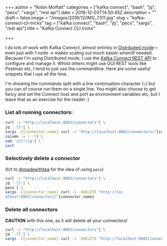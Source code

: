 +++
author = "Robin Moffatt"
categories = ["kafka connect", "bash", "jq", "peco", "xargs", "rest api"]
date = 2018-12-03T14:50:45Z
description = ""
draft = false
image = "/images/2018/12/IMG_7311.jpg"
slug = "kafka-connect-cli-tricks"
tag = ["kafka connect", "bash", "jq", "peco", "xargs", "rest api"]
title = "Kafka Connect CLI tricks"

+++

I do lots of work with Kafka Connect, almost entirely in [Distributed mode](https://docs.confluent.io/current/connect/concepts.html#distributed-workers)—even just with 1 node -> makes scaling out much easier when/if needed. Because I'm using Distributed mode, I use the [Kafka Connect REST API](https://docs.confluent.io/current/connect/references/restapi.html) to configure and manage it. Whilst others might use GUI REST tools like Postman etc, I tend to just use the commandline. Here are some useful snippets that I use all the time. 

I'm showing the commands split with a line continuation character (`\`) but you can of course run them on a single line. You might also choose to get fancy and set the Connect host and port as environment variables etc, but I leave that as an exercise for the reader :) 

<script id="asciicast-jYF38DsTB4PQbdoittTz1QARn" src="https://asciinema.org/a/jYF38DsTB4PQbdoittTz1QARn.js" async></script>

### List all running connectors: 

```bash
curl -s "http://localhost:8083/connectors"| \
jq '.[]'| \
xargs -I{connector_name} curl -s "http://localhost:8083/connectors/"{connector_name}"/status"| jq -c -M '[.name,.connector.state,.tasks[].state]|join(":|:")'| \
column -s : -t| \
sed 's/\"//g'| \
sort
```

### Selectively delete a connector

(h/t to [@madewithtea](https://twitter.com/madewithtea/status/1068467440202514432) for the idea of using `peco`)

```bash
curl -s "http://localhost:8083/connectors"| \
jq '.[]'| \
peco | \
xargs -I{connector_name} curl -s -XDELETE "http://loc
alhost:8083/connectors/"{connector_name}
```

### Delete all connectors

**CAUTION** with this one, as it will delete all your connectors!

```bash
curl -s "http://localhost:8083/connectors"| \
jq '.[]'| \
xargs -I{connector_name} curl -s -XDELETE "http://localhost:8083/connectors/"{connector_name}
```


